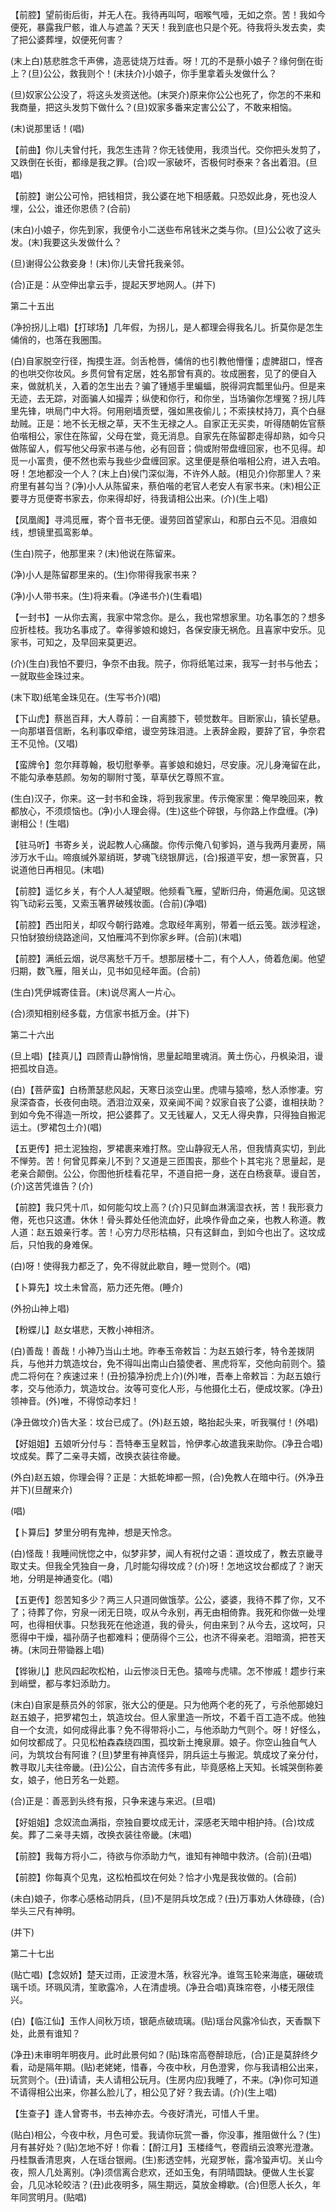 <!-- { "loadSidebar": true } -->
【前腔】望前街后街，并无人在。我待再叫呵，咽喉气噎，无如之奈。苦！我如今便死，暴露我尸骸，谁人与遮盖？天天！我到底也只是个死。待我将头发去卖，卖了把公婆葬埋，奴便死何害？

(末上白)慈悲胜念千声佛，造恶徒烧万炷香。呀！兀的不是蔡小娘子？缘何倒在街上？(旦)公公，救我则个！(末扶介)小娘子，你手里拿着头发做什么？

(旦)奴家公公没了，将这头发资送他。(末哭介)原来你公公也死了，你怎的不来和我商量，把这头发剪下做什么？(旦)奴家多番来定害公公了，不敢来相恼。

(末)说那里话！(唱)

【前曲】你儿夫曾付托，我怎生违背？你无钱使用，我须当代。交你把头发剪了，又跌倒在长街，都缘是我之罪。(合)叹一家破坏，否极何时泰来？各出着泪。(旦唱)

【前腔】谢公公可怜，把钱相贷，我公婆在地下相感戴。只恐奴此身，死也没人埋，公公，谁还你恩债？(合前)

(末白)小娘子，你先到家，我便令小二送些布帛钱米之类与你。(旦)公公收了这头发。(末)我要这头发做什么？

(旦)谢得公公救妾身！(末)你儿夫曾托我亲邻。

(合)正是：从空伸出拿云手，提起天罗地网人。(并下)

第二十五出

(净扮拐儿上唱)【打球场】几年假，为拐儿，是人都理会得我名儿。折莫你是怎生俌俏的，也落在我圈围。

(白)自家脱空行径，掏摸生涯。剑舌枪唇，俌俏的也引教他懵懂；虚脾甜口，悭吝的也哄交你妆风。乡贯何曾有定居，姓名那曾有真的。妆成圈套，见了的便自入来，做就机关，入着的怎生出去？骗了锺馗手里蝙蝠，脱得洞宾瓢里仙丹。但是来无迹，去无踪，对面骗人如撮弄；纵使和你行，和你坐，当场骗你怎埋冤？拐儿阵里先锋，哄局门中大将。何用剜墙贡壁，强如黑夜偷儿；不索挟杖持刀，真个白昼劫贼。正是：地不长无根之草，天不生无禄之人。自家正无买卖，听得随朝佐官蔡伯喈相公，家住在陈留，父母在堂，竟无消息。自家先在陈留郡走得却熟，如今只做陈留人，假写他父母家书递与他，必有回音；倘或附带盘缠回家，也不见得。却觅一小富贵，便不然也索与我些少盘缠回家。这里便是蔡伯喈相公府，进入去咱。呀！怎地都没一个人？(末上白)侯门深似海，不许外人敲。(相见介)你那里人？来府里有甚勾当？(净)小人从陈留来，蔡伯喈的老官人老安人有家书来。(末)相公正要寻方觅便寄书家去，你来得却好，待我请相公出来。(介)(生上唱)

【凤凰阁】寻鸿觅雁，寄个音书无便。谩劳回首望家山，和那白云不见。泪痕如线，想镜里孤鸾影单。

(生白)院子，他那里来？(末)他说在陈留来。

(净)小人是陈留郡里来的。(生)你带得我家书来？

(净)小人带书来。(生)将来看。(净递书介)(生看唱)

【一封书】一从你去离，我家中常念你。是么，我也常想家里。功名事怎的？想多应折桂枝。我功名事成了。幸得爹娘和媳妇，各保安康无祸危。且喜家中安乐。见家书，可知之，及早回来莫更迟。

(介)(生白)我怕不要归，争奈不由我。院子，你将纸笔过来，我写一封书与他去；一就取些金珠过来。

(末下取)纸笔金珠见在。(生写书介)(唱)

【下山虎】蔡邕百拜，大人尊前：一自离膝下，顿觉数年。目断家山，镇长望悬。一向那堪音信断，名利事叹牵绾，谩空劳珠泪涟。上表辞金殿，要辞了官，争奈君王不见怜。(又唱)

【蛮牌令】忽尔拜尊翰，极切慰拳拳。喜爹娘和媳妇，尽安康。况儿身淹留在此，不能勾承奉慈颜。匆匆的聊附寸笺，草草伏乞尊照不宣。

(生白)汉子，你来。这一封书和金珠，将到我家里。传示俺家里：俺早晚回来，教都放心，不须烦恼也。(净)小人理会得。(生)这些个碎银，与你路上作盘缠。(净)谢相公！(生唱)

【驻马听】书寄乡关，说起教人心痛酸。你传示俺八旬爹妈，道与我两月妻房，隔涉万水千山。啼痕缄外翠绡斑，梦魂飞绕银屏远，(合)报道平安，想一家贺喜，只说道他日再相见。(末唱)

【前腔】遥忆乡关，有个人人凝望眼。他频看飞雁，望断归舟，倚遍危阑。见这银钩飞动彩云笺，又索玉箸界破残妆面。(合前)(净唱)

【前腔】西出阳关，却叹今朝行路难。念取经年离别，带着一纸云笺。跋涉程途，只怕豺狼纷绕路途间，又怕雁鸿不到你家乡畔。(合前)(末唱)

【前腔】满纸云烟，说尽离愁千万千。想那层楼十二，有个人人，倚着危阑。他望归期，数飞雁，阻关山，见书如见经年面。(合前)

(生白)凭伊城寄佳音。(末)说尽离人一片心。

(合)须知相别经多载，方信家书抵万金。(并下)

第二十六出

(旦上唱)【挂真儿】四顾青山静悄悄，思量起暗里魂消。黄土伤心，丹枫染泪，谩把孤坟自造。

(白)【菩萨蛮】白杨萧瑟悲风起，天寒日淡空山里。虎啸与猿啼，愁人添惨凄。穷泉深杳杳，长夜何由晓。洒泪泣双亲，双亲闻不闻？奴家自丧了公婆，谁相扶助？到如今免不得造一所坟，把公婆葬了。又无钱雇人，又无人得央靠，只得独自搬泥运土。(罗裙包土介)(唱)

【五更传】把土泥独抱，罗裙裹来难打熬。空山静寂无人吊，但我情真实切，到此不惮劳。苦！何曾见葬亲儿不到？又道是三匝围丧，那些个卜其宅兆？思量起，是老亲合颠倒。公公，你图他折桂看花早，不道自把一身，送在白杨衰草。谩自苦，(介)这苦凭谁告？(介)

【前腔】我只凭十爪，如何能勾坟上高？(介)只见鲜血淋漓湿衣袄，苦！我形衰力倦，死也只这遭。休休！骨头葬处任他流血好，此唤作骨血之亲，也教人称道。教人道：赵五娘亲行孝。苦！心穷力尽形枯槁，只有这鲜血，到如今也出了。这坟成后，只怕我的身难保。

(白)呀！使得我力都乏了，免不得就此歇自，睡一觉则个。(唱)

【卜算先】坟土未曾高，筋力还先倦。(睡介)

(外扮山神上唱)

【粉蝶儿】赵女堪悲，天教小神相济。

(白)善哉！善哉！小神乃当山土地。昨奉玉帝敕旨：为赵五娘行孝，特令差拨阴兵，与他并力筑造坟台，免不得叫出南山白猿使者、黑虎将军，交他向前则个。猿虎二将何在？疾速过来！(丑扮猿净扮虎上介)(外)唯，吾奉上帝敕旨：为赵五娘行孝，交与他添力，筑造坟台。汝等可变化人形，与他摄化土石，便成坟冢。(净丑)领神音。(外)唯，不得惊动孝妇！

(净丑做坟介)告大圣：坟台已成了。(外)赵五娘，略抬起头来，听我嘱付！(外唱)

【好姐姐】五娘听分付与：吾特奉玉皇敕旨，怜伊孝心故遣我来助你。(净丑合唱)坟成矣。葬了二亲寻夫婿，改换衣装往帝畿。

(外白)赵五娘，你理会得？正是：大抵乾坤都一照，(合)免教人在暗中行。(外净丑并下)(旦醒来介)

(唱)

【卜算后】梦里分明有鬼神，想是天怜念。

(白)怪哉！我睡间恍惚之中，似梦非梦，闻人有祝付之语：道坟成了，教去京畿寻取丈夫。但我全凭独自一身，几时能勾得坟成？(介)呀！怎地这坟台都成了？谢天地，分明是神通变化。(唱)

【五更传】怨苦知多少？两三人只道同做饿莩。公公，婆婆，我待不葬了你，又不了；待葬了你，穷泉一闭无日晓，叹从今永别，再无由相倚靠。我死和你做一处埋呵，也得相伏事。只愁我死在他途道，我的骨头，何由来到？从今去，这坟呵，只愿得中干燥，福孙荫子也都难料；便荫得个三公，也济不得亲老。泪暗滴，把苍天祷。(末同丑带锄器上唱)

【铧锹儿】悲风四起吹松柏，山云惨淡日无色。猿啼与虎啸。怎不惨戚！趱步行来到峭壁，都与孝妇添助力。

(末白)自家是蔡员外的邻家，张大公的便是。只为他两个老的死了，亏杀他那媳妇赵五娘子，把罗裙包土，筑造坟台。但人家里造一所坟，不着千百工造不成。他独自一个女流，如何成得此事？免不得带将小二，与他添助力气则个。呀！好怪么，如何坟都成了。只见松柏森森绕四围，孤坟新土掩泉扉。娘子。你空山独自气人问，为筑坟台有阿谁？(旦)梦里有神真怪异，阴兵运土与搬泥。筑成坟了亲分付，教寻取儿夫往帝畿。(丑)公公，自古流传多有此，毕竟感格上天知。长城哭倒称姜女，娘子，他日芳名一处题。

(合)正是：善恶到头终有报，只争来速与来迟。(旦唱)

【好姐姐】念奴流血满指，奈独自要坟成无计，深感老天暗中相护持。(合)坟成矣。葬了二亲寻夫婿，改换衣装往帝畿。(末唱)

【前腔】我每方将小二，待欲与你添助力气，谁知有神暗中救济。(合前)(丑唱)

【前腔】你每真个见鬼，这松柏孤坟在何处？恰才小鬼是我妆做的。(合前)

(未白)娘子，你孝心感格动阴兵，(旦)不是阴兵坟怎成？(丑)万事劝人休碌碌，(合)举头三尺有神明。

(并下)

第二十七出

(贴亡唱)【念奴娇】楚天过雨，正波澄木落，秋容光净。谁驾玉轮来海底，碾破琉璃千顷。环珮风清，笙歌露冷，人在清虚境。(净丑合唱)真珠帘卷，小楼无限佳兴。

(白)【临江仙】玉作人间秋万顷，银葩点破琉璃。(贴)瑶台风露冷仙衣，天香飘下处，此景有谁知？

(净丑)未审明年明夜月。此时此景何如？(贴)珠帘高卷醉琼卮，(合)正是莫辞终夕看，动是隔年期。(贴)老姥姥，惜春，今夜中秋，月色澄霁，你与我请相公出来，玩赏则个。(丑)请请，夫人请相公玩月。(生房内应)我睡了，不来。(净)你可知道不请得相公出来，你甚么脸儿了，相公见了好？我去请。(介)(生上唱)

【生查子】逢人曾寄书，书去神亦去。今夜好清光，可惜人千里。

(贴白)相公，今夜中秋，月色可爱。我请你玩赏一番，你没事，推阻做什么？(生)月有甚好处？(贴)怎地不好！你看：【酹江月】玉楼绛气，卷霞绡云浪寒光澄澈。丹桂飘香清思爽，人在瑶台银阙。(生)影透空帏，光窥罗帐，露冷蛩声切。关山今夜，照人几处离别。(净)须信离合悲欢，还如玉兔，有阴晴圆缺。便做人生长宴会，几见冰轮皎洁？(丑)此夜明多，隔生期远，莫放金樽歇。(合)但愿人长久，年年同赏明月。(贴唱)


